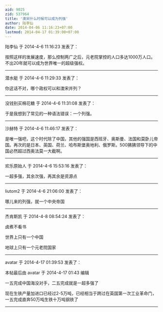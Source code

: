 ```yaml
---
aid: 9025
zid: 537964
title: '澳宋什么时候可以成为列强'
author: 陆李仙
date: 2014-04-06 11:16:23+07:00
lastmod: 2014-04-17 01:39:00+07:00
---
```


陆李仙 于 2014-4-6 11:16:23 发表了：

按照这样的发展速度，那么控制两广之后，元老院掌控的人口多达1000万人口。不出20年就可以成为世界唯一的超级强权。

---------

潜水艇 于 2014-4-6 11:29:33 发表了：

你这话不对，哪个政权可以和澳宋并列？

---------

没钱别买棉花糖 于 2014-4-6 11:31:08 发表了：

于是我想到了常见的一种语法错误：一个列强。

---------

沙赫特 于 2014-4-6 11:46:17 发表了：

是唯一强吧，这个时代除了中国，其他的强国是西班牙、奥斯曼、法国和莫卧儿帝国。再次的是日本、英国、荷兰、哈布斯堡奥地利、俄罗斯。500狒狒领导下的中国必然超过西奥法莫一大截啊。

---------

欢乐原始人 于 2014-4-6 15:53:16 发表了：

一超多强，其余次强，再其余是资源点

---------

liutom2 于 2014-4-6 21:06:00 发表了：

哪儿来的列强，就一个中央帝国

---------

杰肯斯凯 于 2014-4-8 08:54:24 发表了：

卤煮不看书

世界上只有一个中国

地球上只有一个元老院国家

---------

avatar 于 2014-4-17 01:39:53 发表了：

本帖最后由 avatar 于 2014-4-17 01:43 编辑 

一五完成中国海没对手，二五完成就是一超多强了

现在生铁产量加进口已经过2-5万吨，已经相当于跨过在英国第一次工业革命门，一五完成直奔50万吨生铁十万吨钢铁了

---------


